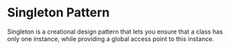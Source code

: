 # Singleton Pattern

Singleton is a creational design pattern that lets you ensure that a class has only one instance, while providing a global access point to this instance.


